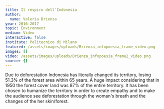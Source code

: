 ```yaml
---
title: Il respiro dell'Indonesia
author:
  name: Valeria Brienza
year: 2016-2017
topic: Environment
medium: Video
interactive: false
institute: Politecnico di Milano
featured: /assets/images/uploads/Brienza_infopoesia_frame_video.png
images: []
video: /assets/images/uploads/Brienza_infopoesia_frame2_video.png
source: {}
---
```

Due to deforestation Indonesia has literally changed its territory, losing 51.3% of the forest area within 65 years. A huge impact considering that in 1950 the forest cover land was 87% of the entire territory. It has been chosen to humanize the territory in order to create empathy and to make the audience see deforestation through the woman's breath and the changes of the her skin/forest. 
